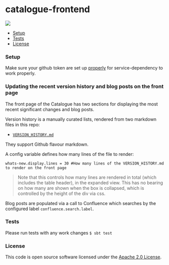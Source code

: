 # catalogue-frontend

![](https://img.shields.io/github/v/release/hmrc/catalogue-frontend)

* [Setup](#setup)
* [Tests](#tests)
* [License](#license)

### Setup

Make sure your github token are set up [properly](https://github.com/hmrc/service-configs#setting-up-github-tokens-locally-required-for-viewing-bobby-rules)
for service-dependency to work properly.

### Updating the recent version history and blog posts on the front page

The front page of the Catalogue has two sections for displaying the most recent significant changes and blog posts.

Version history is a manually curated lists, rendered from two markdown files in this repo:
  - [`VERSION_HISTORY.md`](conf/VERSION_HISTORY.md)

They support Github flavour markdown.

A config variable defines how many lines of the file to render:
```
whats-new.display.lines = 30 #How many lines of the VERSION_HISTORY.md to render on the front page
```

> Note that this controls how many lines are rendered in total (which includes the table header), in the expanded view.
> This has no bearing on how many are shown when the box is collapsed, which is controlled by the height of the div via css.

Blog posts are populated via a call to Confluence which searches by the configured label `confluence.search.label`.

### Tests
Please run tests with any work changes
`$ sbt test`

### License

This code is open source software licensed under the [Apache 2.0 License]("http://www.apache.org/licenses/LICENSE-2.0.html").
